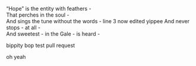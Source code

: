 “Hope” is the entity with feathers -  
That perches in the soul -  
And sings the tune without the words -  line 3 now edited yippee
And never stops - at all -  
And sweetest - in the Gale - is heard -  



bippity bop test pull request

oh yeah

